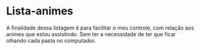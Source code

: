 # Lista-animes
 A finalidade dessa listagem é para facilitar o meu controle, com relação aos animes que estou assistindo. Sem ter a necessidade de ter que ficar olhando cada pasta no computador.
